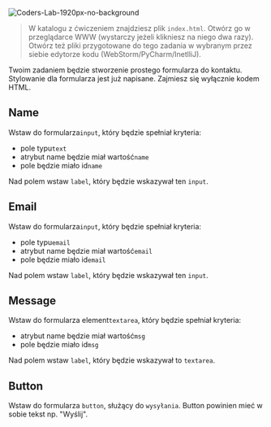 ![Coders-Lab-1920px-no-background](https://user-images.githubusercontent.com/30623667/104709387-2b7ac180-571f-11eb-9b94-517aa6d501c9.png)



> W katalogu z ćwiczeniem znajdziesz plik `index.html`. Otwórz go w przeglądarce WWW (wystarczy jeżeli klikniesz na niego dwa razy).  
> Otwórz też pliki przygotowane do tego zadania w wybranym przez siebie edytorze kodu (WebStorm/PyCharm/InetlliJ). 

Twoim zadaniem będzie stworzenie prostego formularza do kontaktu. Stylowanie dla formularza jest już napisane. Zajmiesz się wyłącznie kodem HTML.


## Name

Wstaw do formularza`input`, który będzie spełniał kryteria:

* pole typu`text`
* atrybut name będzie miał wartość`name`
* pole będzie miało id`name`

Nad polem wstaw `label`, który będzie wskazywał ten `input`.


## Email

Wstaw do formularza`input`, który będzie spełniał kryteria:

* pole typu`email`
* atrybut name będzie miał wartość`email`
* pole będzie miało id`email`

Nad polem wstaw `label`, który będzie wskazywał ten `input`.


## Message

Wstaw do formularza element`textarea`, który będzie spełniał kryteria:

* atrybut name będzie miał wartość`msg`
* pole będzie miało id`msg`

Nad polem wstaw `label`, który będzie wskazywał to `textarea`.


## Button

Wstaw do formularza `button`, służący do `wysyłania`.
Button powinien mieć w sobie tekst np. "Wyślij".
